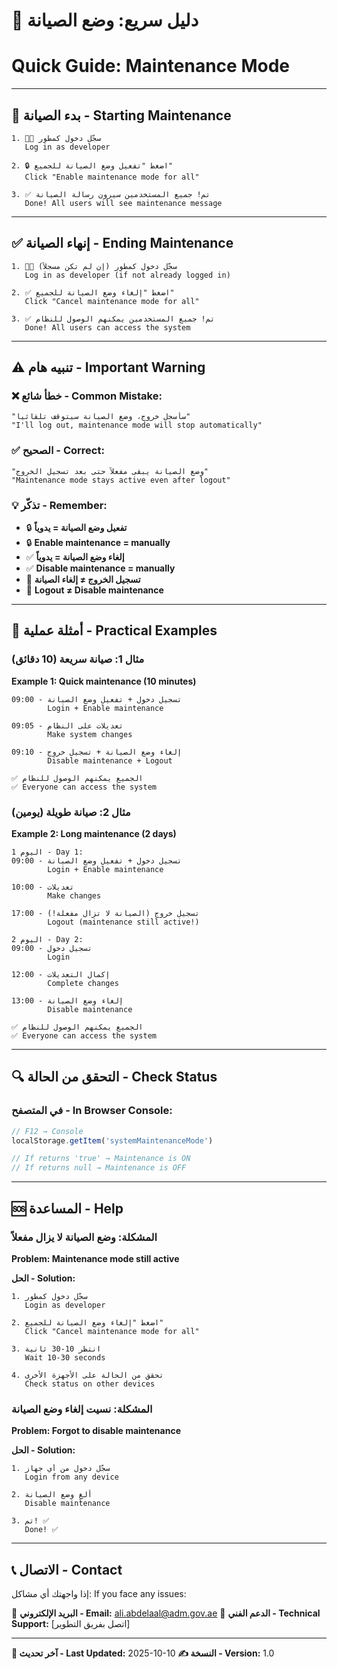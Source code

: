 # 📖 دليل سريع: وضع الصيانة
# Quick Guide: Maintenance Mode

---

## 🚀 بدء الصيانة - Starting Maintenance

```
1. 👨‍💻 سجّل دخول كمطور
   Log in as developer

2. 🔒 اضغط "تفعيل وضع الصيانة للجميع"
   Click "Enable maintenance mode for all"

3. ✅ تم! جميع المستخدمين سيرون رسالة الصيانة
   Done! All users will see maintenance message
```

---

## ✅ إنهاء الصيانة - Ending Maintenance

```
1. 👨‍💻 سجّل دخول كمطور (إن لم تكن مسجلاً)
   Log in as developer (if not already logged in)

2. ✅ اضغط "إلغاء وضع الصيانة للجميع"
   Click "Cancel maintenance mode for all"

3. ✅ تم! جميع المستخدمين يمكنهم الوصول للنظام
   Done! All users can access the system
```

---

## ⚠️ تنبيه هام - Important Warning

### ❌ خطأ شائع - Common Mistake:
```
"سأسجل خروج، وضع الصيانة سيتوقف تلقائياً"
"I'll log out, maintenance mode will stop automatically"
```

### ✅ الصحيح - Correct:
```
"وضع الصيانة يبقى مفعلاً حتى بعد تسجيل الخروج"
"Maintenance mode stays active even after logout"
```

### 💡 تذكّر - Remember:
- 🔒 **تفعيل وضع الصيانة = يدوياً**
- 🔒 **Enable maintenance = manually**
- ✅ **إلغاء وضع الصيانة = يدوياً**
- ✅ **Disable maintenance = manually**
- 🚪 **تسجيل الخروج ≠ إلغاء الصيانة**
- 🚪 **Logout ≠ Disable maintenance**

---

## 🎯 أمثلة عملية - Practical Examples

### مثال 1: صيانة سريعة (10 دقائق)
**Example 1: Quick maintenance (10 minutes)**

```
09:00 - تسجيل دخول + تفعيل وضع الصيانة
        Login + Enable maintenance

09:05 - تعديلات على النظام
        Make system changes

09:10 - إلغاء وضع الصيانة + تسجيل خروج
        Disable maintenance + Logout

✅ الجميع يمكنهم الوصول للنظام
✅ Everyone can access the system
```

### مثال 2: صيانة طويلة (يومين)
**Example 2: Long maintenance (2 days)**

```
اليوم 1 - Day 1:
09:00 - تسجيل دخول + تفعيل وضع الصيانة
        Login + Enable maintenance

10:00 - تعديلات
        Make changes

17:00 - تسجيل خروج (الصيانة لا تزال مفعلة!)
        Logout (maintenance still active!)

اليوم 2 - Day 2:
09:00 - تسجيل دخول
        Login

12:00 - إكمال التعديلات
        Complete changes

13:00 - إلغاء وضع الصيانة
        Disable maintenance

✅ الجميع يمكنهم الوصول للنظام
✅ Everyone can access the system
```

---

## 🔍 التحقق من الحالة - Check Status

### في المتصفح - In Browser Console:
```javascript
// F12 → Console
localStorage.getItem('systemMaintenanceMode')

// If returns 'true' → Maintenance is ON
// If returns null → Maintenance is OFF
```

---

## 🆘 المساعدة - Help

### المشكلة: وضع الصيانة لا يزال مفعلاً
**Problem: Maintenance mode still active**

**الحل - Solution:**
```
1. سجّل دخول كمطور
   Login as developer

2. اضغط "إلغاء وضع الصيانة للجميع"
   Click "Cancel maintenance mode for all"

3. انتظر 10-30 ثانية
   Wait 10-30 seconds

4. تحقق من الحالة على الأجهزة الأخرى
   Check status on other devices
```

### المشكلة: نسيت إلغاء وضع الصيانة
**Problem: Forgot to disable maintenance**

**الحل - Solution:**
```
1. سجّل دخول من أي جهاز
   Login from any device

2. ألغِ وضع الصيانة
   Disable maintenance

3. تم! ✅
   Done! ✅
```

---

## 📞 الاتصال - Contact

إذا واجهتك أي مشاكل:
If you face any issues:

📧 **البريد الإلكتروني - Email:** ali.abdelaal@adm.gov.ae
📱 **الدعم الفني - Technical Support:** [اتصل بفريق التطوير]

---

**📅 آخر تحديث - Last Updated:** 2025-10-10
**✍️ النسخة - Version:** 1.0
